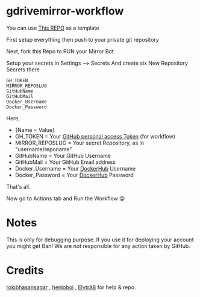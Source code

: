 # gdrivemirror-workflow

You can use [This REPO](https://github.com/lzzy12/python-aria-mirror-bot) as a template

First setup everything then push to your private git repository

Next, fork this Repo to RUN your Mirror Bot

Setup your secrets in 
Settings --> Secrets
And create six New Repository Secrets there

```text
GH_TOKEN
MIRROR_REPOSLUG
GitHubName
GitHubMail
Docker_Username
Docker_Password
```

Here,
- {Name = Value}
- GH_TOKEN = Your [GitHub personal access Token](https://github.com/settings/tokens) (for workflow)
- MIRROR_REPOSLUG = Your secret Repository, as in "username/reponame"
- GitHubName = Your GitHub Username
- GitHubMail = Your GitHub Email address
- Docker_Username = Your [DockerHub](https://hub.docker.com) Username
- Docker_Password = Your [DockerHub](https://hub.docker.com) Password

That's all.

Now go to Actions tab and Run the Workflow 😜


# Notes 

This is only for debugging purpose.
If you use it for deploying your account you might get Ban!
We are not responsible for any action taken by GitHub.


# Credits

[rokibhasansagar](https://t.me/fr3akyphantom) , [henloboi](https://t.me/henloboi) , [ElytrA8](https://t.me/ElytrA8) for help & repo.
